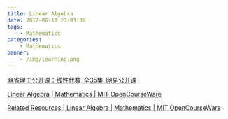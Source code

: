 ```yaml
---
title: Linear Algebra   
date: 2017-06-10 23:03:00
tags:
    - Mathematics
categories:
    - Mathematics 
banner:
    - /img/learning.png
---
```


[麻省理工公开课：线性代数_全35集_网易公开课](http://open.163.com/special/opencourse/daishu.html)

[Linear Algebra | Mathematics | MIT OpenCourseWare](https://ocw.mit.edu/courses/mathematics/18-06-linear-algebra-spring-2010/)


[Related Resources | Linear Algebra | Mathematics | MIT OpenCourseWare](https://ocw.mit.edu/courses/mathematics/18-06-linear-algebra-spring-2010/related-resources/)